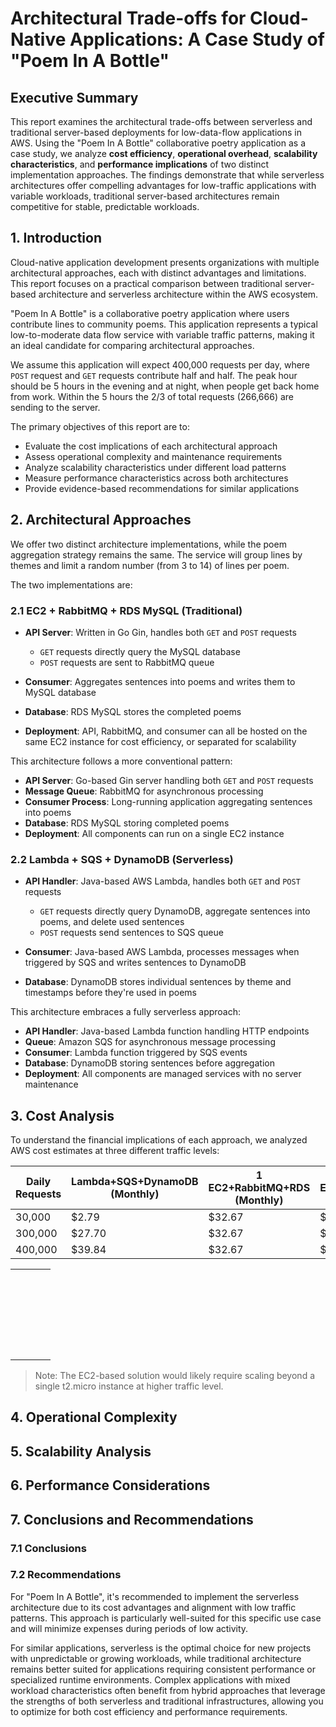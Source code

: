 # Architectural Trade-offs for Cloud-Native Applications: A Case Study of "Poem In A Bottle"

## Executive Summary

This report examines the architectural trade-offs between serverless and traditional server-based deployments for low-data-flow applications in AWS. Using the "Poem In A Bottle" collaborative poetry application as a case study, we analyze **cost efficiency**, **operational overhead**, **scalability characteristics**, and **performance implications** of two distinct implementation approaches. The findings demonstrate that while serverless architectures offer compelling advantages for low-traffic applications with variable workloads, traditional server-based architectures remain competitive for stable, predictable workloads.

## 1. Introduction
Cloud-native application development presents organizations with multiple architectural approaches, each with distinct advantages and limitations. This report focuses on a practical comparison between traditional server-based architecture and serverless architecture within the AWS ecosystem.

"Poem In A Bottle" is a collaborative poetry application where users contribute lines to community poems. This application represents a typical low-to-moderate data flow service with variable traffic patterns, making it an ideal candidate for comparing architectural approaches.

We assume this application will expect 400,000 requests per day, where `POST` request and `GET` requests contribute half and half. The peak hour should be 5 hours in the evening and at night, when people get back home from work. Within the 5 hours the 2/3 of total requests (266,666) are sending to the server.

The primary objectives of this report are to:

- Evaluate the cost implications of each architectural approach
- Assess operational complexity and maintenance requirements
- Analyze scalability characteristics under different load patterns
- Measure performance characteristics across both architectures
- Provide evidence-based recommendations for similar applications

## 2. Architectural Approaches

We offer two distinct architecture implementations, while the poem aggregation strategy remains the same. The service will group lines by themes and limit a random number (from 3 to 14) of lines per poem.

The two implementations are:

### 2.1 EC2 + RabbitMQ + RDS MySQL (Traditional)

   - **API Server**: Written in Go Gin, handles both `GET` and `POST` requests
     - `GET` requests directly query the MySQL database
     - `POST` requests are sent to RabbitMQ queue

   - **Consumer**: Aggregates sentences into poems and writes them to MySQL database
   - **Database**: RDS MySQL stores the completed poems
   - **Deployment**: API, RabbitMQ, and consumer can all be hosted on the same EC2 instance for cost efficiency, or separated for scalability

This architecture follows a more conventional pattern:

- **API Server**: Go-based Gin server handling both `GET` and `POST` requests
- **Message Queue**: RabbitMQ for asynchronous processing
- **Consumer Process**: Long-running application aggregating sentences into poems
- **Database**: RDS MySQL storing completed poems
- **Deployment**: All components can run on a single EC2 instance

### 2.2 Lambda + SQS + DynamoDB (Serverless)

   - **API Handler**: Java-based AWS Lambda, handles both `GET` and `POST` requests

      - `GET` requests directly query DynamoDB, aggregate sentences into poems, and delete used sentences
      - `POST` requests send sentences to SQS queue

   - **Consumer**: Java-based AWS Lambda, processes messages when triggered by SQS and writes sentences to DynamoDB
   - **Database**: DynamoDB stores individual sentences by theme and timestamps before they're used in poems

This architecture embraces a fully serverless approach:

- **API Handler**: Java-based Lambda function handling HTTP endpoints
- **Queue**: Amazon SQS for asynchronous message processing
- **Consumer**: Lambda function triggered by SQS events
- **Database**: DynamoDB storing sentences before aggregation
- **Deployment**: All components are managed services with no server maintenance

## 3. Cost Analysis

To understand the financial implications of each approach, we analyzed AWS cost estimates at three different traffic levels:

| Daily Requests | Lambda+SQS+DynamoDB (Monthly) | 1 EC2+RabbitMQ+RDS (Monthly) | 3 EC2+RabbitMQ+RDS (Monthly) |
| -------------- | ----------------------------- | ---------------------------- | ---------------------------- |
| 30,000         | $2.79                         | $32.67                       | $39.97                       |
| 300,000        | $27.70                        | $32.67                       | $39.97                       |
| 400,000        | $39.84                        | $32.67                       | $39.97                       |


|      |      |      |      |
| ---- | ---- | ---- | ---- |
|      |      |      |      |
|      |      |      |      |
|      |      |      |      |
|      |      |      |      |
|      |      |      |      |
|      |      |      |      |
|      |      |      |      |
|      |      |      |      |
|      |      |      |      |
|      |      |      |      |
|      |      |      |      |
|      |      |      |      |
|      |      |      |      |
|      |      |      |      |
|      |      |      |      |
|      |      |      |      |
|      |      |      |      |
|      |      |      |      |
|      |      |      |      |
|      |      |      |      |
|      |      |      |      |
|      |      |      |      |
|      |      |      |      |
|      |      |      |      |


> Note: The EC2-based solution would likely require scaling beyond a single t2.micro instance at higher traffic level.

## 4. Operational Complexity

## 5. Scalability Analysis

## 6. Performance Considerations

## 7. Conclusions and Recommendations

### 7.1 Conclusions


### 7.2 Recommendations

For "Poem In A Bottle", it's recommended to implement the serverless architecture due to its cost advantages and alignment with low traffic patterns. This approach is particularly well-suited for this specific use case and will minimize expenses during periods of low activity.

For similar applications, serverless is the optimal choice for new projects with unpredictable or growing workloads, while traditional architecture remains better suited for applications requiring consistent performance or specialized runtime environments. Complex applications with mixed workload characteristics often benefit from hybrid approaches that leverage the strengths of both serverless and traditional infrastructures, allowing you to optimize for both cost efficiency and performance requirements.

